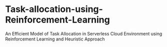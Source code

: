 # Task-allocation-using-Reinforcement-Learning
An Efficient Model of Task Allocation in Serverless Cloud Environment using Reinforcement Learning and Heuristic Approach
